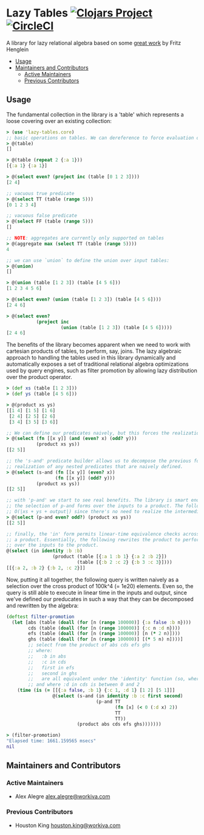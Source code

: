 # Lazy Tables [![Clojars Project](https://img.shields.io/clojars/v/com.workiva/lazy-tables.svg)](https://clojars.org/com.workiva/lazy-tables) [![CircleCI](https://circleci.com/gh/Workiva/lazy-tables/tree/master.svg?style=svg)](https://circleci.com/gh/Workiva/lazy-tables/tree/master)

A library for lazy relational algebra based on some [great work](https://dl.acm.org/citation.cfm?id=1706372) by Fritz Henglein

<!-- toc -->

- [Usage](#usage)
- [Maintainers and Contributors](#maintainers-and-contributors)
  * [Active Maintainers](#active-maintainers)
  * [Previous Contributors](#previous-contributors)

<!-- tocstop -->

## Usage

The fundamental collection in the library is a 'table' which represents a loose covering over an existing collection:

```clojure
> (use 'lazy-tables.core)
;; basic operations on tables. We can dereference to force evaluation of the table:
> @(table)
[]

> @(table (repeat 2 {:a 1}))
[{:a 1} {:a 1}]

> @(select even? (project inc (table [0 1 2 3])))
[2 4]

;; vacuous true predicate
> @(select TT (table (range 5)))
[0 1 2 3 4]

;; vacuous false predicate
> @(select FF (table (range 5)))
[]

;; NOTE: aggregates are currently only supported on tables
> @(aggregate max (select TT (table (range 5))))
4

;; we can use `union` to define the union over input tables:
> @(union)
[]

> @(union (table [1 2 3]) (table [4 5 6]))
[1 2 3 4 5 6]

> @(select even? (union (table [1 2 3]) (table [4 5 6])))
[2 4 6]

> @(select even?
           (project inc
                    (union (table [1 2 3]) (table [4 5 6]))))
[2 4 6]
```

The benefits of the library becomes apparent when we need to work with cartesian products of tables, to perform, say, joins.
The lazy algebraic approach to handling the tables used in this library dynamically and automatically exposes a set of
traditional relational algebra optimizations used by query engines, such as filter promotion by allowing lazy distribution over
the product operator.

```clojure
> (def xs (table [1 2 3]))
> (def ys (table [4 5 6]))

> @(product xs ys)
[[1 4] [1 5] [1 6]
 [2 4] [2 5] [2 6]
 [3 4] [3 5] [3 6]]

;; We can define our predicates naively, but this forces the realization of the intermediate collections
> @(select (fn [[x y]] (and (even? x) (odd? y)))
           (product xs ys))
[[2 5]]

;; the 's-and' predicate builder allows us to decompose the previous form a bit, but will still force
;; realization of any nested predicates that are naively defined.
> @(select (s-and (fn [[x y]] (even? x))
                  (fn [[x y]] (odd? y)))
           (product xs ys))
[[2 5]]

;; with 'p-and' we start to see real benefits. The library is smart enough to decompose and distribute
;; the selection of p-and forms over the inputs to a product. The following expression will be
;; O(|xs + ys + output|) since there's no need to realize the intermediate product.
> @(select (p-and even? odd?) (product xs ys))
[[2 5]]

;; finally, the 'in' form permits linear-time equivalence checks across multiple input collections to
;; a product. Essentially, the following rewrites the product to perform an asymptotically optimal equijoin
;; over the inputs to the product.
@(select (in identity :b :b)
                 (product (table [{:a 1 :b 1} {:a 2 :b 2}])
                          (table [{:b 2 :c 2} {:b 3 :c 3}])))
[[{:a 2, :b 2} {:b 2, :c 2}]]


```
Now, putting it all together, the following query is written naively as a selection over the cross product of
100k^4 (= 1e20) elements. Even so, the query is still able to execute in linear time in the inputs and output,
since we've defined our preducates in such a way that they can be decomposed and rewritten by the algebra:

```clojure
(deftest filter-promotion
  (let [abs (table (doall (for [n (range 100000)] {:a false :b n})))
        cds (table (doall (for [n (range 100000)] {:c n :d n})))
        efs (table (doall (for [n (range 100000)] [n (* 2 n)])))
        ghs (table (doall (for [n (range 100000)] [(* 5 n) n])))]
        ;; select from the product of abs cds efs ghs
        ;; where:
        ;;   :b in abs
        ;;   :c in cds
        ;;   first in efs
        ;;   second in ghs
        ;;   are all equivalent under the 'identity' function (so, where they're all equal)
        ;; and where :d in cds is between 0 and 2
    (time (is (= [[{:a false, :b 1} {:c 1, :d 1} [1 2] [5 1]]]          
                 @(select (s-and (in identity :b :c first second) 
                                 (p-and TT
                                        (fn [x] (< 0 (:d x) 2))
                                        TT
                                        TT))
                          (product abs cds efs ghs)))))))

> (filter-promotion)
"Elapsed time: 1661.159565 msecs"
nil
```

## Maintainers and Contributors

### Active Maintainers

  - Alex Alegre <alex.alegre@workiva.com>

### Previous Contributors

  - Houston King <houston.king@workiva.com>
